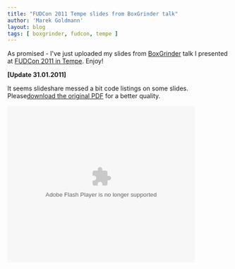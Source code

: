 ```yaml
---
title: "FUDCon 2011 Tempe slides from BoxGrinder talk"
author: 'Marek Goldmann'
layout: blog
tags: [ boxgrinder, fudcon, tempe ]
---
```


As promised - I've just uploaded my slides from
[BoxGrinder](http://jboss.org/boxgrinder) talk I presented at
[FUDCon 2011 in Tempe](http://fedoraproject.org/wiki/FUDCon:Tempe_2011).
Enjoy!

**[Update 31.01.2011]**

It seems slideshare messed a bit code
listings on some slides.
Please[download the original PDF](http://www.slideshare.net/marekgoldmann/boxgrinder-fudcon-2011-tempe/download)
for a better quality.

<div style="width:425px" id="__ss_6747810"><object id="__sse6747810" width="425" height="355"><param name="movie" value="http://static.slidesharecdn.com/swf/ssplayer2.swf?doc=boxgrinderfudcon2011tempe-110129161612-phpapp02&stripped_title=boxgrinder-fudcon-2011-tempe&userName=marekgoldmann" /><param name="allowFullScreen" value="true"/><param name="allowScriptAccess" value="always"/><embed name="__sse6747810" src="http://static.slidesharecdn.com/swf/ssplayer2.swf?doc=boxgrinderfudcon2011tempe-110129161612-phpapp02&stripped_title=boxgrinder-fudcon-2011-tempe&userName=marekgoldmann" type="application/x-shockwave-flash" allowscriptaccess="always" allowfullscreen="true" width="425" height="355"></embed></object></div>